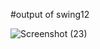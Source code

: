 

#output of swing12

![Screenshot (23)](https://github.com/hghyhghy/JFrame_combobox/assets/140393712/1bd5f6a3-b930-4afb-83de-ce53db6ae099)
